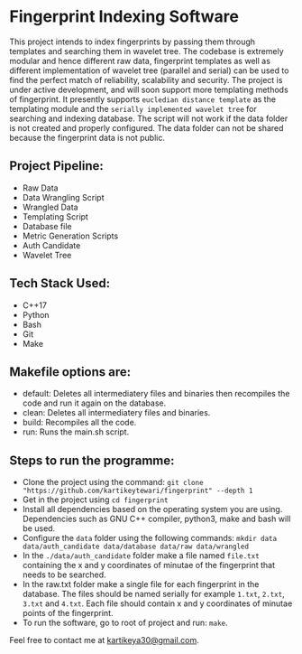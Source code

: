 # Fingerprint Indexing Software
This project intends to index fingerprints by passing them through templates and searching them in wavelet tree. The codebase is extremely modular and hence different raw data, fingerprint templates as well as different implementation of wavelet tree (parallel and serial) can be used to find the perfect match of reliability, scalability and security. The project is under active development, and will soon support more templating methods of fingerprint. It presently supports `eucledian distance template` as the templating module and the `serially implemented wavelet tree` for searching and indexing database. The script will not work if the data folder is not created and properly configured. The data folder can not be shared because the fingerprint data is not public.

## Project Pipeline:
- Raw Data
- Data Wrangling Script
- Wrangled Data
- Templating Script
- Database file
- Metric Generation Scripts
- Auth Candidate
- Wavelet Tree

## Tech Stack Used:
- C++17
- Python
- Bash
- Git
- Make

## Makefile options are:
- default: Deletes all intermediatery files and binaries then recompiles the code and run it again on the database.
- clean: Deletes all intermediatery files and binaries.
- build: Recompiles all the code.
- run: Runs the main.sh script.

## Steps to run the programme:
- Clone the project using the command: `git clone "https://github.com/kartikeytewari/fingerprint" --depth 1`
- Get in the project using `cd fingerprint`
- Install all dependencies based on the operating system you are using.
Dependencies such as GNU C++ compiler, python3, make and bash will be used.
- Configure the `data` folder using the following commands:
    `mkdir data data/auth_candidate data/database data/raw data/wrangled`
- In the `./data/auth_candidate` folder make a file named `file.txt` containing the x and y coordinates of minutae of the fingerprint that needs to be searched.
- In the raw.txt folder make a single file for each fingerprint in the database. The files should be named serially for example `1.txt`, `2.txt`, `3.txt` and `4.txt`. Each file should contain x and y coordinates of minutae points of the fingerprint.
- To run the software, go to root of project and run: `make`.

Feel free to contact me at <a href="mailto:kartikeya30@gmail.com">kartikeya30@gmail.com</a>.
